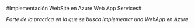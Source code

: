 #Implementación WebSite en Azure Web App Services#

*Parte de la practica en la que se busca implementar una WebApp en Azure*